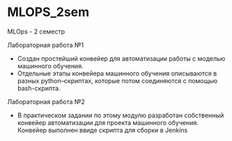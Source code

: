 # MLOPS_2sem
MLOps - 2 семестр

Лабораторная работа №1
- Создан простейший конвейер для автоматизации работы с моделью машинного обучения. 
- Отдельные этапы конвейера машинного обучения описываются в разных python–скриптах, которые потом соединяются с помощью bash-скрипта.

Лабораторная работа №2
- В практическом задании по этому модулю разработан собственный конвейер автоматизации для проекта машинного обучения. Конвейер выполнен ввиде скрипта для сборки в Jenkins